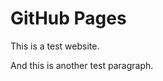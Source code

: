 <!DOCTYPE html>
<html lang="en">
  <head>
    <title>Zollicoff.GitHub.Io</title>
  </head>
  <body>
      <h1>GitHub Pages</h1>
      <p>This is a test website.</p>
      <p>And this is another test paragraph.</p>
  </body>
</html>
